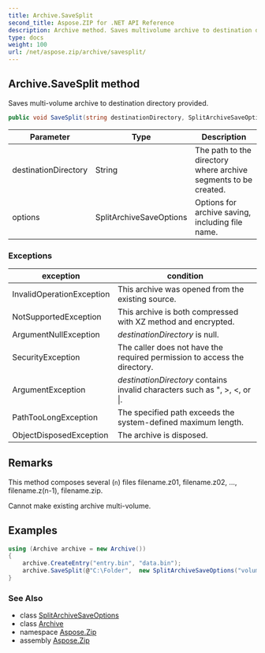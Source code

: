```yaml
---
title: Archive.SaveSplit
second_title: Aspose.ZIP for .NET API Reference
description: Archive method. Saves multivolume archive to destination directory provided
type: docs
weight: 100
url: /net/aspose.zip/archive/savesplit/
---
```

## Archive.SaveSplit method

Saves multi-volume archive to destination directory provided.

```csharp
public void SaveSplit(string destinationDirectory, SplitArchiveSaveOptions options)
```

| Parameter | Type | Description |
| --- | --- | --- |
| destinationDirectory | String | The path to the directory where archive segments to be created. |
| options | SplitArchiveSaveOptions | Options for archive saving, including file name. |

### Exceptions

| exception | condition |
| --- | --- |
| InvalidOperationException | This archive was opened from the existing source. |
| NotSupportedException | This archive is both compressed with XZ method and encrypted. |
| ArgumentNullException | *destinationDirectory* is null. |
| SecurityException | The caller does not have the required permission to access the directory. |
| ArgumentException | *destinationDirectory* contains invalid characters such as ", &gt;, &lt;, or &#x7C;. |
| PathTooLongException | The specified path exceeds the system-defined maximum length. |
| ObjectDisposedException | The archive is disposed. |

## Remarks

This method composes several (`n`) files filename.z01, filename.z02, ..., filename.z(n-1), filename.zip.

Cannot make existing archive multi-volume.

## Examples

```csharp
using (Archive archive = new Archive())
{
    archive.CreateEntry("entry.bin", "data.bin");
    archive.SaveSplit(@"C:\Folder",  new SplitArchiveSaveOptions("volume", 65536));
}
```

### See Also

* class [SplitArchiveSaveOptions](../../../aspose.zip.saving/splitarchivesaveoptions/)
* class [Archive](../)
* namespace [Aspose.Zip](../../archive/)
* assembly [Aspose.Zip](../../../)


